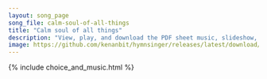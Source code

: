 ```yaml
---
layout: song_page
song_file: calm-soul-of-all-things
title: "Calm soul of all things"
description: "View, play, and download the PDF sheet music, slideshow, and audio. Lyrics: Calm soul of all things, make it mine to feel amid the city's jar, that there abides a peace of thine I did not make, and cannot mar.  The will to nei... english theist 4part"
image: https://github.com/kenanbit/hymnsinger/releases/latest/download/calm-soul-of-all-things-trad.png
---
```


{% include choice_and_music.html %}